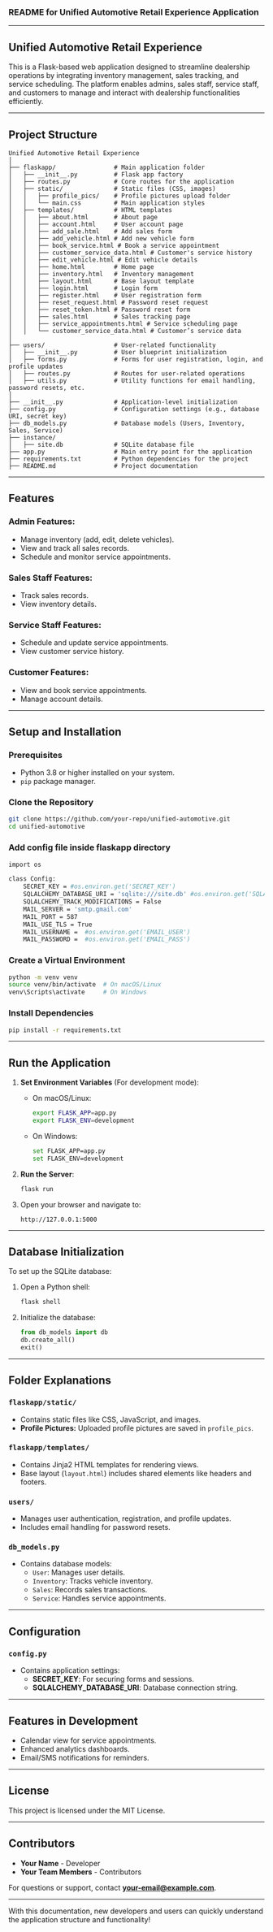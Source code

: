 ### **README for Unified Automotive Retail Experience Application**

---

## **Unified Automotive Retail Experience**

This is a Flask-based web application designed to streamline dealership operations by integrating inventory management, sales tracking, and service scheduling. The platform enables admins, sales staff, service staff, and customers to manage and interact with dealership functionalities efficiently.

---

## **Project Structure**

```
Unified Automotive Retail Experience
│
├── flaskapp/                # Main application folder
│   ├── __init__.py          # Flask app factory
│   ├── routes.py            # Core routes for the application
│   ├── static/              # Static files (CSS, images)
│   │   ├── profile_pics/    # Profile pictures upload folder
│   │   └── main.css         # Main application styles
│   ├── templates/           # HTML templates
│   │   ├── about.html       # About page
│   │   ├── account.html     # User account page
│   │   ├── add_sale.html    # Add sales form
│   │   ├── add_vehicle.html # Add new vehicle form
│   │   ├── book_service.html # Book a service appointment
│   │   ├── customer_service_data.html # Customer's service history
│   │   ├── edit_vehicle.html # Edit vehicle details
│   │   ├── home.html        # Home page
│   │   ├── inventory.html   # Inventory management
│   │   ├── layout.html      # Base layout template
│   │   ├── login.html       # Login form
│   │   ├── register.html    # User registration form
│   │   ├── reset_request.html # Password reset request
│   │   ├── reset_token.html # Password reset form
│   │   ├── sales.html       # Sales tracking page
│   │   ├── service_appointments.html # Service scheduling page
│   │   └── customer_service_data.html # Customer’s service data
│
├── users/                   # User-related functionality
│   ├── __init__.py          # User blueprint initialization
│   ├── forms.py             # Forms for user registration, login, and profile updates
│   ├── routes.py            # Routes for user-related operations
│   ├── utils.py             # Utility functions for email handling, password resets, etc.
│
├── __init__.py              # Application-level initialization
├── config.py                # Configuration settings (e.g., database URI, secret key)
├── db_models.py             # Database models (Users, Inventory, Sales, Service)
├── instance/
│   ├── site.db              # SQLite database file
├── app.py                   # Main entry point for the application
├── requirements.txt         # Python dependencies for the project
├── README.md                # Project documentation
```

---

## **Features**

### **Admin Features:**
- Manage inventory (add, edit, delete vehicles).
- View and track all sales records.
- Schedule and monitor service appointments.

### **Sales Staff Features:**
- Track sales records.
- View inventory details.

### **Service Staff Features:**
- Schedule and update service appointments.
- View customer service history.

### **Customer Features:**
- View and book service appointments.
- Manage account details.

---

## **Setup and Installation**

### **Prerequisites**
- Python 3.8 or higher installed on your system.
- `pip` package manager.

### **Clone the Repository**
```bash
git clone https://github.com/your-repo/unified-automotive.git
cd unified-automotive
```

### **Add config file inside flaskapp directory**
```bash
import os

class Config:
    SECRET_KEY = #os.environ.get('SECRET_KEY')
    SQLALCHEMY_DATABASE_URI = 'sqlite:///site.db' #os.environ.get('SQLALCHEMY_DATABASE_URI')
    SQLALCHEMY_TRACK_MODIFICATIONS = False
    MAIL_SERVER = 'smtp.gmail.com'
    MAIL_PORT = 587
    MAIL_USE_TLS = True
    MAIL_USERNAME =  #os.environ.get('EMAIL_USER')
    MAIL_PASSWORD =  #os.environ.get('EMAIL_PASS')  

```


### **Create a Virtual Environment**
```bash
python -m venv venv
source venv/bin/activate  # On macOS/Linux
venv\Scripts\activate     # On Windows
```

### **Install Dependencies**
```bash
pip install -r requirements.txt
```

---

## **Run the Application**

1. **Set Environment Variables** (For development mode):
   - On macOS/Linux:
     ```bash
     export FLASK_APP=app.py
     export FLASK_ENV=development
     ```
   - On Windows:
     ```bash
     set FLASK_APP=app.py
     set FLASK_ENV=development
     ```

2. **Run the Server**:
   ```bash
   flask run
   ```

3. Open your browser and navigate to:
   ```
   http://127.0.0.1:5000
   ```

---

## **Database Initialization**
To set up the SQLite database:
1. Open a Python shell:
   ```bash
   flask shell
   ```
2. Initialize the database:
   ```python
   from db_models import db
   db.create_all()
   exit()
   ```

---

## **Folder Explanations**

### **`flaskapp/static/`**
- Contains static files like CSS, JavaScript, and images.
- **Profile Pictures:** Uploaded profile pictures are saved in `profile_pics`.

### **`flaskapp/templates/`**
- Contains Jinja2 HTML templates for rendering views.
- Base layout (`layout.html`) includes shared elements like headers and footers.

### **`users/`**
- Manages user authentication, registration, and profile updates.
- Includes email handling for password resets.

### **`db_models.py`**
- Contains database models:
  - `User`: Manages user details.
  - `Inventory`: Tracks vehicle inventory.
  - `Sales`: Records sales transactions.
  - `Service`: Handles service appointments.

---

## **Configuration**
### **`config.py`**
- Contains application settings:
  - **SECRET_KEY**: For securing forms and sessions.
  - **SQLALCHEMY_DATABASE_URI**: Database connection string.

---

## **Features in Development**
- Calendar view for service appointments.
- Enhanced analytics dashboards.
- Email/SMS notifications for reminders.

---

## **License**
This project is licensed under the MIT License.

---

## **Contributors**
- **Your Name** - Developer  
- **Your Team Members** - Contributors

For questions or support, contact **your-email@example.com**. 

---

With this documentation, new developers and users can quickly understand the application structure and functionality!